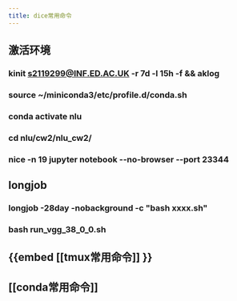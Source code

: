 ```yaml
---
title: dice常用命令
---
```


## 激活环境
### kinit s2119299@INF.ED.AC.UK -r 7d -l 15h -f && aklog
### source ~/miniconda3/etc/profile.d/conda.sh
### conda activate nlu
### cd nlu/cw2/nlu_cw2/
### nice -n 19 jupyter notebook --no-browser --port 23344
## longjob
### longjob -28day -nobackground -c "bash xxxx.sh"
### bash run_vgg_38_0_0.sh
## {{embed [[tmux常用命令]] }}
## [[conda常用命令]]
##
